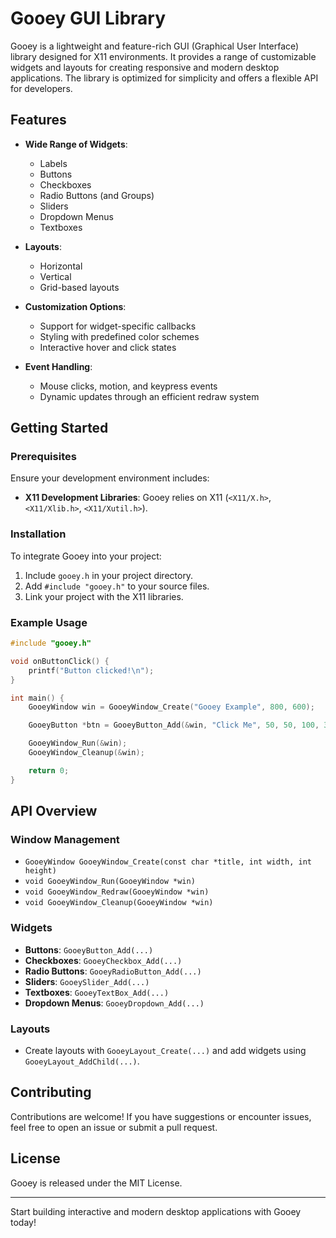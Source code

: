 
# Gooey GUI Library

Gooey is a lightweight and feature-rich GUI (Graphical User Interface) library designed for X11 environments. It provides a range of customizable widgets and layouts for creating responsive and modern desktop applications. The library is optimized for simplicity and offers a flexible API for developers.

## Features

- **Wide Range of Widgets**:
  - Labels
  - Buttons
  - Checkboxes
  - Radio Buttons (and Groups)
  - Sliders
  - Dropdown Menus
  - Textboxes

- **Layouts**:
  - Horizontal
  - Vertical
  - Grid-based layouts

- **Customization Options**:
  - Support for widget-specific callbacks
  - Styling with predefined color schemes
  - Interactive hover and click states

- **Event Handling**:
  - Mouse clicks, motion, and keypress events
  - Dynamic updates through an efficient redraw system

## Getting Started

### Prerequisites

Ensure your development environment includes:
- **X11 Development Libraries**: Gooey relies on X11 (`<X11/X.h>`, `<X11/Xlib.h>`, `<X11/Xutil.h>`).

### Installation

To integrate Gooey into your project:
1. Include `gooey.h` in your project directory.
2. Add `#include "gooey.h"` to your source files.
3. Link your project with the X11 libraries.

### Example Usage

```c
#include "gooey.h"

void onButtonClick() {
    printf("Button clicked!\n");
}

int main() {
    GooeyWindow win = GooeyWindow_Create("Gooey Example", 800, 600);

    GooeyButton *btn = GooeyButton_Add(&win, "Click Me", 50, 50, 100, 30, onButtonClick);

    GooeyWindow_Run(&win);
    GooeyWindow_Cleanup(&win);

    return 0;
}
```

## API Overview

### Window Management

- `GooeyWindow GooeyWindow_Create(const char *title, int width, int height)`
- `void GooeyWindow_Run(GooeyWindow *win)`
- `void GooeyWindow_Redraw(GooeyWindow *win)`
- `void GooeyWindow_Cleanup(GooeyWindow *win)`

### Widgets

- **Buttons**: `GooeyButton_Add(...)`
- **Checkboxes**: `GooeyCheckbox_Add(...)`
- **Radio Buttons**: `GooeyRadioButton_Add(...)`
- **Sliders**: `GooeySlider_Add(...)`
- **Textboxes**: `GooeyTextBox_Add(...)`
- **Dropdown Menus**: `GooeyDropdown_Add(...)`

### Layouts

- Create layouts with `GooeyLayout_Create(...)` and add widgets using `GooeyLayout_AddChild(...)`.

## Contributing

Contributions are welcome! If you have suggestions or encounter issues, feel free to open an issue or submit a pull request.

## License

Gooey is released under the MIT License.

---

Start building interactive and modern desktop applications with Gooey today!
